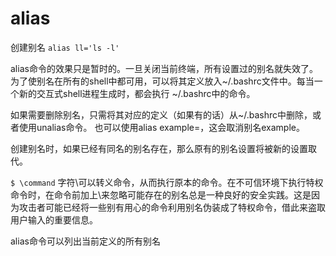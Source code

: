 # alias

创建别名 `alias ll='ls -l'`

alias命令的效果只是暂时的。一旦关闭当前终端，所有设置过的别名就失效了。
为了使别名在所有的shell中都可用，可以将其定义放入~/.bashrc文件中。每当一个新的交互式shell进程生成时，都会执行 ~/.bashrc中的命令。

如果需要删除别名，只需将其对应的定义（如果有的话）从~/.bashrc中删除，或者使用unalias命令。
也可以使用alias example=，这会取消别名example。

创建别名时，如果已经有同名的别名存在，那么原有的别名设置将被新的设置取代。

`$ \command` 字符\可以转义命令，从而执行原本的命令。在不可信环境下执行特权命令时，在命令前加上\来忽略可能存在的别名总是一种良好的安全实践。这是因为攻击者可能已经将一些别有用心的命令利用别名伪装成了特权命令，借此来盗取用户输入的重要信息。

alias命令可以列出当前定义的所有别名
